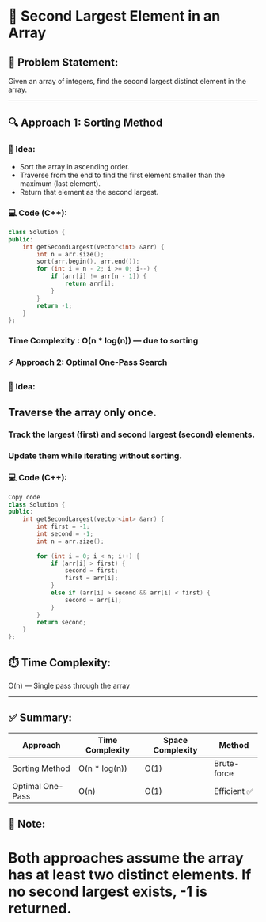 # 🥈 Second Largest Element in an Array

## 📌 Problem Statement:
Given an array of integers, find the second largest distinct element in the array.

---

## 🔍 Approach 1: Sorting Method

### 🧠 Idea:
- Sort the array in ascending order.
- Traverse from the end to find the first element smaller than the maximum (last element).
- Return that element as the second largest.

### 💻 Code (C++):
```cpp
class Solution {
public:
    int getSecondLargest(vector<int> &arr) {
        int n = arr.size();  
        sort(arr.begin(), arr.end());  
        for (int i = n - 2; i >= 0; i--) {      
            if (arr[i] != arr[n - 1]) {
                return arr[i];
            }
        }
        return -1;
    }
};
```
### Time Complexity  : O(n * log(n)) — due to sorting


### ⚡ Approach 2: Optimal One-Pass Search
### 🧠 Idea:
## Traverse the array only once.

### Track the largest (first) and second largest (second) elements.

### Update them while iterating without sorting.

### 💻 Code (C++):
```cpp
Copy code
class Solution {
public:
    int getSecondLargest(vector<int> &arr) {
        int first = -1;
        int second = -1;
        int n = arr.size();
        
        for (int i = 0; i < n; i++) {
            if (arr[i] > first) {
                second = first;
                first = arr[i];
            }
            else if (arr[i] > second && arr[i] < first) {
                second = arr[i];
            }
        }
        return second;
    }
};
```

## ⏱️ Time Complexity:  
O(n) — Single pass through the array

---

## ✅ Summary:

| Approach            | Time Complexity | Space Complexity | Method         |
|---------------------|-----------------|------------------|----------------|
| Sorting Method      | O(n * log(n))    | O(1)             | Brute-force    |
| Optimal One-Pass    | O(n)             | O(1)             | Efficient ✅    |



## 📝 Note:
# Both approaches assume the array has at least two distinct elements. If no second largest exists, -1 is returned.



